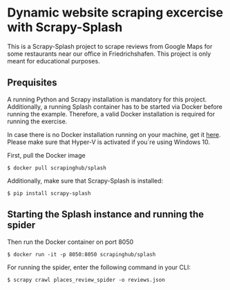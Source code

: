 # Dynamic website scraping excercise with Scrapy-Splash

This is a Scrapy-Splash project to scrape reviews from Google Maps for some restaurants near our office in Friedrichshafen. 
This project is only meant for educational purposes.

## Prequisites

A running Python and Scrapy installation is mandatory for this project. Additionally, a running Splash container has to be started via Docker before running the example. Therefore, a valid Docker installation is required for running the exercise.

In case there is no Docker installation running on your machine, get it [here](https://docs.docker.com/docker-for-windows/install). Please make sure that Hyper-V is activated if you´re using Windows 10.

First, pull the Docker image

    $ docker pull scrapinghub/splash
    
Additionally, make sure that Scrapy-Splash is installed:

    $ pip install scrapy-splash
  
## Starting the Splash instance and running the spider  
  
Then run the Docker container on port 8050
    
    $ docker run -it -p 8050:8050 scrapinghub/splash

For running the spider, enter the following command in your CLI:
    
    $ scrapy crawl places_review_spider -o reviews.json
